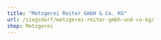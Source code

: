 ```yaml
---
title: "Metzgerei Reiter GmbH & Co. KG"
url: /siegsdorf/metzgerei-reiter-gmbh-und-co-kg/
shop: Metzgerei
---
```

